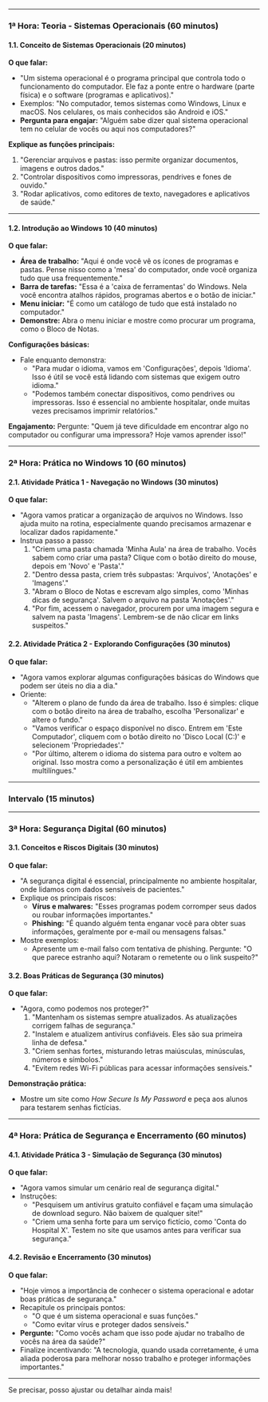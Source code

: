 
---

### **1ª Hora: Teoria - Sistemas Operacionais (60 minutos)**  

#### **1.1. Conceito de Sistemas Operacionais (20 minutos)**  
**O que falar:**  
- "Um sistema operacional é o programa principal que controla todo o funcionamento do computador. Ele faz a ponte entre o hardware (parte física) e o software (programas e aplicativos)."  
- Exemplos: "No computador, temos sistemas como Windows, Linux e macOS. Nos celulares, os mais conhecidos são Android e iOS."  
- **Pergunta para engajar:** "Alguém sabe dizer qual sistema operacional tem no celular de vocês ou aqui nos computadores?"  

**Explique as funções principais:**  
1. "Gerenciar arquivos e pastas: isso permite organizar documentos, imagens e outros dados."  
2. "Controlar dispositivos como impressoras, pendrives e fones de ouvido."  
3. "Rodar aplicativos, como editores de texto, navegadores e aplicativos de saúde."  

---

#### **1.2. Introdução ao Windows 10 (40 minutos)**  
**O que falar:**  
- **Área de trabalho:** "Aqui é onde você vê os ícones de programas e pastas. Pense nisso como a 'mesa' do computador, onde você organiza tudo que usa frequentemente."  
- **Barra de tarefas:** "Essa é a 'caixa de ferramentas' do Windows. Nela você encontra atalhos rápidos, programas abertos e o botão de iniciar."  
- **Menu iniciar:** "É como um catálogo de tudo que está instalado no computador."  
- **Demonstre:** Abra o menu iniciar e mostre como procurar um programa, como o Bloco de Notas.  

**Configurações básicas:**  
- Fale enquanto demonstra:  
  - "Para mudar o idioma, vamos em 'Configurações', depois 'Idioma'. Isso é útil se você está lidando com sistemas que exigem outro idioma."  
  - "Podemos também conectar dispositivos, como pendrives ou impressoras. Isso é essencial no ambiente hospitalar, onde muitas vezes precisamos imprimir relatórios."

**Engajamento:** Pergunte: "Quem já teve dificuldade em encontrar algo no computador ou configurar uma impressora? Hoje vamos aprender isso!"

---

### **2ª Hora: Prática no Windows 10 (60 minutos)**  

#### **2.1. Atividade Prática 1 - Navegação no Windows (30 minutos)**  
**O que falar:**  
- "Agora vamos praticar a organização de arquivos no Windows. Isso ajuda muito na rotina, especialmente quando precisamos armazenar e localizar dados rapidamente."  
- Instrua passo a passo:  
  1. "Criem uma pasta chamada 'Minha Aula' na área de trabalho. Vocês sabem como criar uma pasta? Clique com o botão direito do mouse, depois em 'Novo' e 'Pasta'."  
  2. "Dentro dessa pasta, criem três subpastas: 'Arquivos', 'Anotações' e 'Imagens'."  
  3. "Abram o Bloco de Notas e escrevam algo simples, como 'Minhas dicas de segurança'. Salvem o arquivo na pasta 'Anotações'."  
  4. "Por fim, acessem o navegador, procurem por uma imagem segura e salvem na pasta 'Imagens'. Lembrem-se de não clicar em links suspeitos."  

#### **2.2. Atividade Prática 2 - Explorando Configurações (30 minutos)**  
**O que falar:**  
- "Agora vamos explorar algumas configurações básicas do Windows que podem ser úteis no dia a dia."  
- Oriente:  
  - "Alterem o plano de fundo da área de trabalho. Isso é simples: clique com o botão direito na área de trabalho, escolha 'Personalizar' e altere o fundo."  
  - "Vamos verificar o espaço disponível no disco. Entrem em 'Este Computador', cliquem com o botão direito no 'Disco Local (C:)' e selecionem 'Propriedades'."  
  - "Por último, alterem o idioma do sistema para outro e voltem ao original. Isso mostra como a personalização é útil em ambientes multilíngues."

---

### **Intervalo (15 minutos)**  

---

### **3ª Hora: Segurança Digital (60 minutos)**  

#### **3.1. Conceitos e Riscos Digitais (30 minutos)**  
**O que falar:**  
- "A segurança digital é essencial, principalmente no ambiente hospitalar, onde lidamos com dados sensíveis de pacientes."  
- Explique os principais riscos:  
  - **Vírus e malwares:** "Esses programas podem corromper seus dados ou roubar informações importantes."  
  - **Phishing:** "É quando alguém tenta enganar você para obter suas informações, geralmente por e-mail ou mensagens falsas."  
- Mostre exemplos:  
  - Apresente um e-mail falso com tentativa de phishing. Pergunte: "O que parece estranho aqui? Notaram o remetente ou o link suspeito?"  

#### **3.2. Boas Práticas de Segurança (30 minutos)**  
**O que falar:**  
- "Agora, como podemos nos proteger?"  
  1. "Mantenham os sistemas sempre atualizados. As atualizações corrigem falhas de segurança."  
  2. "Instalem e atualizem antivírus confiáveis. Eles são sua primeira linha de defesa."  
  3. "Criem senhas fortes, misturando letras maiúsculas, minúsculas, números e símbolos."  
  4. "Evitem redes Wi-Fi públicas para acessar informações sensíveis."  

**Demonstração prática:**  
- Mostre um site como *How Secure Is My Password* e peça aos alunos para testarem senhas fictícias.  

---

### **4ª Hora: Prática de Segurança e Encerramento (60 minutos)**  

#### **4.1. Atividade Prática 3 - Simulação de Segurança (30 minutos)**  
**O que falar:**  
- "Agora vamos simular um cenário real de segurança digital."  
- Instruções:  
  - "Pesquisem um antivírus gratuito confiável e façam uma simulação de download seguro. Não baixem de qualquer site!"  
  - "Criem uma senha forte para um serviço fictício, como 'Conta do Hospital X'. Testem no site que usamos antes para verificar sua segurança."  

#### **4.2. Revisão e Encerramento (30 minutos)**  
**O que falar:**  
- "Hoje vimos a importância de conhecer o sistema operacional e adotar boas práticas de segurança."  
- Recapitule os principais pontos:  
  - "O que é um sistema operacional e suas funções."  
  - "Como evitar vírus e proteger dados sensíveis."  
- **Pergunte:** "Como vocês acham que isso pode ajudar no trabalho de vocês na área da saúde?"  
- Finalize incentivando: "A tecnologia, quando usada corretamente, é uma aliada poderosa para melhorar nosso trabalho e proteger informações importantes."

---

Se precisar, posso ajustar ou detalhar ainda mais!
